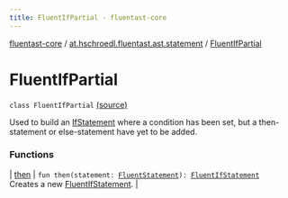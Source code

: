 ```yaml
---
title: FluentIfPartial - fluentast-core
---
```


[fluentast-core](../../index.html) / [at.hschroedl.fluentast.ast.statement](../index.html) / [FluentIfPartial](.)

# FluentIfPartial

`class FluentIfPartial` [(source)](https://github.com/hschroedl/FluentAST/tree/master/core/src/main/kotlin//at.hschroedl.fluentast/ast/statement/IfStatement.kt#L57)

Used to build an [IfStatement](https://help.eclipse.org/neon/topic/org.eclipse.jdt.doc.isv/reference/api/org/eclipse/jdt/core/dom/IfStatement.html) where a condition has
been set, but a then-statement or else-statement have yet to be added.

### Functions

| [then](then.html) | `fun then(statement: `[`FluentStatement`](../-fluent-statement/index.html)`): `[`FluentIfStatement`](../-fluent-if-statement/index.html)<br>Creates a new [FluentIfStatement](../-fluent-if-statement/index.html). |

